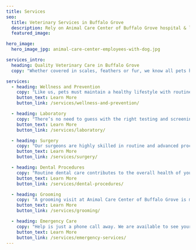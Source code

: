 ```yaml
---
title: Services
seo:
  title: Veterinary Services in Buffalo Grove
  description: Rely on Animal Care Center of Buffalo Grove hospital & laboratory for grooming, veterinary medicine, surgery, radiology, dental & emergency vet services.
  featured_image:

hero_image:
  hero_image_jpg: animal-care-center-employees-with-dog.jpg

services_intro:
  heading: Quality Veterinary Care in Buffalo Grove
  copy: "Whether covered in scales, feathers or fur, we know all pets have one thing in common: They are loved. Animal Care Center of Buffalo Grove has the facility, technology and expertise to deliver the highest standard of care, ensuring we love them just like you do."

services:
  - heading: Wellness and Prevention
    copy: "Like us, pets must maintain a healthy lifestyle with routine doctor visits to live a long and vibrant life. With open hearts and minds, we offer expert guidance through biannual exams to end-of-life care."
    button_text: Learn More
    button_link: /services/wellness-and-prevention/

  - heading: Laboratory
    copy: "There’s no need to guess with the right testing and screening. In our full-service, state-of-the-art lab, we offer in-house diagnostics and radiology to provide immediate results when you need them most."
    button_text: Learn More
    button_link: /services/laboratory/

  - heading: Surgery
    copy: "Our surgeons are highly skilled in routine and advanced procedures including orthopedic surgery. We approach every surgery with professionalism, care and safety for your pet."
    button_text: Learn More
    button_link: /services/surgery/

  - heading: Dental Procedures
    copy: "Routine dental care contributes to the overall health of your pet. Our staff is highly experienced in dental procedures, radiographs and extractions, plus, we collaborate with advanced dental specialists at Barrington Animal Hospital."
    button_text: Learn More
    button_link: /services/dental-procedures/

  - heading: Grooming
    copy: "A grooming visit at Animal Care Center of Buffalo Grove is more than a day at the spa. Our specialists will examine your pet from nose to tail during the grooming process."
    button_text: Learn More
    button_link: /services/grooming/

  - heading: Emergency Care
    copy: "Help is just a phone call away. We are available to see your pet urgently during business hours or can refer you to neighboring hospitals open nights and weekends."
    button_text: Learn More
    button_link: /services/emergency-services/
---
```

